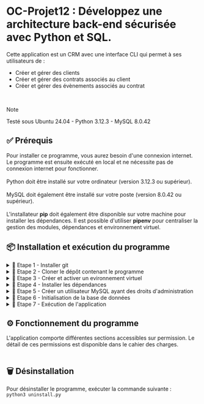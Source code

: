 # OC-Projet12 : Développez une architecture back-end sécurisée avec Python et SQL.

Cette application est un CRM avec une interface CLI qui permet à ses utilisateurs de :<br>
- Créer et gérer des clients <br>
- Créer et gérer des contrats associés au client <br>
- Créer et gérer des évènements associés au contrat <br>
<br>

> [!NOTE]
> Testé sous Ubuntu 24.04 - Python 3.12.3 - MySQL 8.0.42

## ✅ Prérequis

Pour installer ce programme, vous aurez besoin d'une connexion internet. Le programme est ensuite exécuté en local et ne nécessite pas de connexion internet pour fonctionner.<br>
<br>
Python doit être installé sur votre ordinateur (version 3.12.3 ou supérieur).<br>
<br>
MySQL doit également être installé sur votre poste (version 8.0.42 ou supérieur).<br>
<br>
L'installateur **pip** doit également être disponible sur votre machine pour installer les dépendances.
Il est possible d'utiliser **pipenv** pour centraliser la gestion des modules, dépendances et environnement virtuel.

## 📦 Installation et exécution du programme

<details>
<summary>📍 Etape 1 - Installer git</summary><br>

Pour télécharger ce programme, vérifiez que git est bien installé sur votre poste.<br>
Vous pouvez l'installer en suivant les instructions fournies sur le site [git-scm.com](https://git-scm.com/book/fr/v2/D%C3%A9marrage-rapide-Installation-de-Git)

</details>

<details>
<summary>📍 Etape 2 - Cloner le dépôt contenant le programme</summary><br>


Placez-vous dans le dossier souhaité et utilisez la commande suivante :

``git clone https://github.com/Guillaume-Gillon/OC_Projet12.git``

</details>

<details>
<summary>📍 Etape 3 - Créer et activer un evironnement virtuel</summary><br>

Créez un environnement virtuel avec la commande<br>
``python3 -m venv env``<br>

Activez cet environnement avec la commande<br>
``source env/bin/activate``

</details>

<details>
<summary>📍 Etape 4 - Installer les dépendances</summary><br>

Pour que ce programme s'exécute, vous aurez besoin de plusieurs packages additionnels listés dans le fichier requirements.txt.<br>

Exécutez la commande <br>
``pip install -r requirements.txt``

</details>

<details>
<summary>📍 Etape 5 - Créer un utilisateur MySQL ayant des droits d'administration</summary><br>

Connectez-vous en root à MySQL et exécutez les commandes suivantes : <br>
``CREATE USER 'admin_EpicEventsCRM'@'localhost' IDENTIFIED BY 'mot_de_passe';``<br>
``GRANT ALL PRIVILEGES ON *.* TO 'admin_EpicEventsCRM'@'localhost' WITH GRANT OPTION;``<br>
``FLUSH PRIVILEGES;``

> Remplacer 'mot_de_passe' par votre mot de passe fort

</details>

<details>
<summary>📍 Etape 6 - Initialisation de la base de données</summary><br>

Exécutez la commande suivante :<br>
``python3 install.py``

</details>

<details>
<summary>📍 Etape 7 - Exécution de l'application</summary><br>

Exécutez la commande suivante :<br>
``python3 main.py``

</details>

## ⚙️ Fonctionnement du programme

L'application comporte différentes sections accessibles sur permission. Le détail de ces permissions est disponible dans le cahier des charges.
<br><br>

## 🗑 Désinstallation

Pour désinstaller le programme, exécuter la commande suivante :<br>
``python3 uninstall.py``
